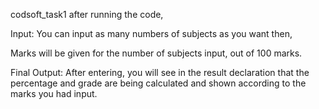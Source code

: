 codsoft_task1
after running the code, 

Input: You can input as many numbers of subjects as you want then,

Marks will be given for the number of subjects input, out of 100 marks.


Final Output: After entering, you will see in the result declaration that the percentage and grade are being calculated and shown according to the marks you had input.
